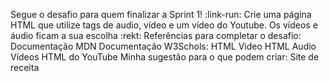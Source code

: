 Segue o desafio para quem finalizar a Sprint 1! :link-run:
Crie uma página HTML que utilize tags de audio, vídeo e um vídeo do Youtube.
Os vídeos e áudio ficam a sua escolha :rekt:
Referências para completar o desafio:
Documentação MDN
Documentação W3Schols:
HTML Video
HTML Audio
Vídeos HTML do YouTube
Minha sugestão para o que podem criar:
Site de receita 


